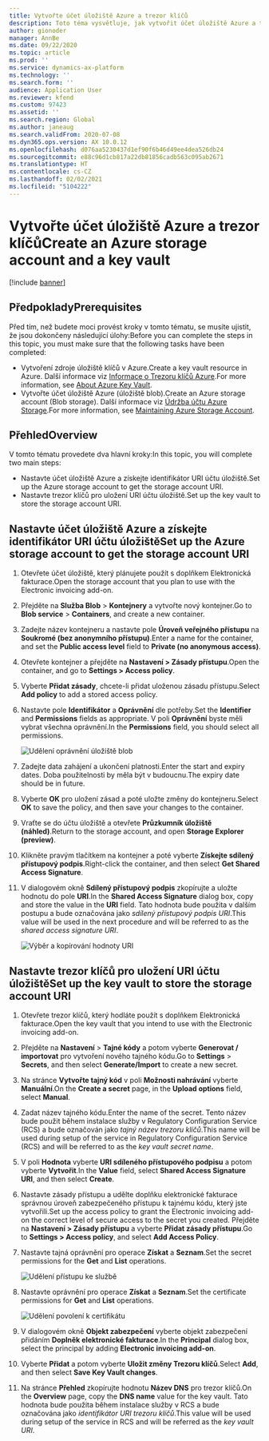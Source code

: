 ```yaml
---
title: Vytvořte účet úložiště Azure a trezor klíčů
description: Toto téma vysvětluje, jak vytvořit účet úložiště Azure a trezor klíčů.
author: gionoder
manager: AnnBe
ms.date: 09/22/2020
ms.topic: article
ms.prod: ''
ms.service: dynamics-ax-platform
ms.technology: ''
ms.search.form: ''
audience: Application User
ms.reviewer: kfend
ms.custom: 97423
ms.assetid: ''
ms.search.region: Global
ms.author: janeaug
ms.search.validFrom: 2020-07-08
ms.dyn365.ops.version: AX 10.0.12
ms.openlocfilehash: d076aa5230437d1ef90f6b46d49ee4dea526db24
ms.sourcegitcommit: e88c96d1cb817a22db81856cadb563c095ab2671
ms.translationtype: HT
ms.contentlocale: cs-CZ
ms.lasthandoff: 02/02/2021
ms.locfileid: "5104222"
---
```

# <a name="create-an-azure-storage-account-and-a-key-vault"></a><span data-ttu-id="08b20-103">Vytvořte účet úložiště Azure a trezor klíčů</span><span class="sxs-lookup"><span data-stu-id="08b20-103">Create an Azure storage account and a key vault</span></span>

[!include [banner](../includes/banner.md)]

## <a name="prerequisites"></a><span data-ttu-id="08b20-104">Předpoklady</span><span class="sxs-lookup"><span data-stu-id="08b20-104">Prerequisites</span></span>

<span data-ttu-id="08b20-105">Před tím, než budete moci provést kroky v tomto tématu, se musíte ujistit, že jsou dokončeny následující úlohy:</span><span class="sxs-lookup"><span data-stu-id="08b20-105">Before you can complete the steps in this topic, you must make sure that the following tasks have been completed:</span></span>

- <span data-ttu-id="08b20-106">Vytvoření zdroje úložiště klíčů v Azure.</span><span class="sxs-lookup"><span data-stu-id="08b20-106">Create a key vault resource in Azure.</span></span> <span data-ttu-id="08b20-107">Další informace viz [Informace o Trezoru klíčů Azure](https://docs.microsoft.com/azure/key-vault/general/overview).</span><span class="sxs-lookup"><span data-stu-id="08b20-107">For more information, see [About Azure Key Vault](https://docs.microsoft.com/azure/key-vault/general/overview).</span></span>
- <span data-ttu-id="08b20-108">Vytvořte účet úložiště Azure (úložiště blob).</span><span class="sxs-lookup"><span data-stu-id="08b20-108">Create an Azure storage account (Blob storage).</span></span> <span data-ttu-id="08b20-109">Další informace viz [Údržba účtu Azure Storage](https://docs.microsoft.com/azure/storage/blobs/).</span><span class="sxs-lookup"><span data-stu-id="08b20-109">For more information, see [Maintaining Azure Storage Account](https://docs.microsoft.com/azure/storage/blobs/).</span></span>

## <a name="overview"></a><span data-ttu-id="08b20-110">Přehled</span><span class="sxs-lookup"><span data-stu-id="08b20-110">Overview</span></span>

<span data-ttu-id="08b20-111">V tomto tématu provedete dva hlavní kroky:</span><span class="sxs-lookup"><span data-stu-id="08b20-111">In this topic, you will complete two main steps:</span></span>

- <span data-ttu-id="08b20-112">Nastavte účet úložiště Azure a získejte identifikátor URI účtu úložiště.</span><span class="sxs-lookup"><span data-stu-id="08b20-112">Set up the Azure storage account to get the storage account URI.</span></span>
- <span data-ttu-id="08b20-113">Nastavte trezor klíčů pro uložení URI účtu úložiště.</span><span class="sxs-lookup"><span data-stu-id="08b20-113">Set up the key vault to store the storage account URI.</span></span>

## <a name="set-up-the-azure-storage-account-to-get-the-storage-account-uri"></a><span data-ttu-id="08b20-114">Nastavte účet úložiště Azure a získejte identifikátor URI účtu úložiště</span><span class="sxs-lookup"><span data-stu-id="08b20-114">Set up the Azure storage account to get the storage account URI</span></span>

1. <span data-ttu-id="08b20-115">Otevřete účet úložiště, který plánujete použít s doplňkem Elektronická fakturace.</span><span class="sxs-lookup"><span data-stu-id="08b20-115">Open the storage account that you plan to use with the Electronic invoicing add-on.</span></span>
2. <span data-ttu-id="08b20-116">Přejděte na **Služba Blob** \> **Kontejnery** a vytvořte nový kontejner.</span><span class="sxs-lookup"><span data-stu-id="08b20-116">Go to **Blob service** \> **Containers**, and create a new container.</span></span>
3. <span data-ttu-id="08b20-117">Zadejte název kontejneru a nastavte pole **Úroveň veřejného přístupu** na **Soukromé (bez anonymního přístupu)**.</span><span class="sxs-lookup"><span data-stu-id="08b20-117">Enter a name for the container, and set the **Public access level** field to **Private (no anonymous access)**.</span></span>
4. <span data-ttu-id="08b20-118">Otevřete kontejner a přejděte na **Nastavení \> Zásady přístupu**.</span><span class="sxs-lookup"><span data-stu-id="08b20-118">Open the container, and go to **Settings \> Access policy**.</span></span>
5. <span data-ttu-id="08b20-119">Vyberte **Přidat zásady**, chcete-li přidat uloženou zásadu přístupu.</span><span class="sxs-lookup"><span data-stu-id="08b20-119">Select **Add policy** to add a stored access policy.</span></span>
6. <span data-ttu-id="08b20-120">Nastavte pole **Identifikátor** a **Oprávnění** dle potřeby.</span><span class="sxs-lookup"><span data-stu-id="08b20-120">Set the **Identifier** and **Permissions** fields as appropriate.</span></span> <span data-ttu-id="08b20-121">V poli **Oprávnění** byste měli vybrat všechna oprávnění.</span><span class="sxs-lookup"><span data-stu-id="08b20-121">In the **Permissions** field, you should select all permissions.</span></span>

    ![Udělení oprávnění úložiště blob](media/e-Invoicing-services-create-azure-resources-grant-blob-permissions.png)

7. <span data-ttu-id="08b20-123">Zadejte data zahájení a ukončení platnosti.</span><span class="sxs-lookup"><span data-stu-id="08b20-123">Enter the start and expiry dates.</span></span> <span data-ttu-id="08b20-124">Doba použitelnosti by měla být v budoucnu.</span><span class="sxs-lookup"><span data-stu-id="08b20-124">The expiry date should be in future.</span></span>
8. <span data-ttu-id="08b20-125">Vyberte **OK** pro uložení zásad a poté uložte změny do kontejneru.</span><span class="sxs-lookup"><span data-stu-id="08b20-125">Select **OK** to save the policy, and then save your changes to the container.</span></span>
9. <span data-ttu-id="08b20-126">Vraťte se do účtu úložiště a otevřete **Průzkumník úložiště (náhled)**.</span><span class="sxs-lookup"><span data-stu-id="08b20-126">Return to the storage account, and open **Storage Explorer (preview)**.</span></span>
10. <span data-ttu-id="08b20-127">Klikněte pravým tlačítkem na kontejner a poté vyberte **Získejte sdílený přístupový podpis**.</span><span class="sxs-lookup"><span data-stu-id="08b20-127">Right-click the container, and then select **Get Shared Access Signature**.</span></span>
11. <span data-ttu-id="08b20-128">V dialogovém okně **Sdílený přístupový podpis** zkopírujte a uložte hodnotu do pole **URI**.</span><span class="sxs-lookup"><span data-stu-id="08b20-128">In the **Shared Access Signature** dialog box, copy and store the value in the **URI** field.</span></span> <span data-ttu-id="08b20-129">Tato hodnota bude použita v dalším postupu a bude označována jako *sdílený přístupový podpis URI*.</span><span class="sxs-lookup"><span data-stu-id="08b20-129">This value will be used in the next procedure and will be referred to as the *shared access signature URI*.</span></span>

    ![Výběr a kopírování hodnoty URI](media/e-Invoicing-services-create-azure-resources-select-and-copy-uri.png)

## <a name="set-up-the-key-vault-to-store-the-storage-account-uri"></a><span data-ttu-id="08b20-131">Nastavte trezor klíčů pro uložení URI účtu úložiště</span><span class="sxs-lookup"><span data-stu-id="08b20-131">Set up the key vault to store the storage account URI</span></span>

1. <span data-ttu-id="08b20-132">Otevřete trezor klíčů, který hodláte použít s doplňkem Elektronická fakturace.</span><span class="sxs-lookup"><span data-stu-id="08b20-132">Open the key vault that you intend to use with the Electronic invoicing add-on.</span></span>
2. <span data-ttu-id="08b20-133">Přejděte na **Nastavení** \> **Tajné kódy** a potom vyberte **Generovat / importovat** pro vytvoření nového tajného kódu.</span><span class="sxs-lookup"><span data-stu-id="08b20-133">Go to **Settings** \> **Secrets**, and then select **Generate/Import** to create a new secret.</span></span>
3. <span data-ttu-id="08b20-134">Na stránce **Vytvořte tajný kód** v poli **Možnosti nahrávání** vyberte **Manuální**.</span><span class="sxs-lookup"><span data-stu-id="08b20-134">On the **Create a secret** page, in the **Upload options** field, select **Manual**.</span></span>
4. <span data-ttu-id="08b20-135">Zadat název tajného kódu.</span><span class="sxs-lookup"><span data-stu-id="08b20-135">Enter the name of the secret.</span></span> <span data-ttu-id="08b20-136">Tento název bude použit během instalace služby v Regulatory Configuration Service (RCS) a bude označován jako *tajný název trezoru klíčů*.</span><span class="sxs-lookup"><span data-stu-id="08b20-136">This name will be used during setup of the service in Regulatory Configuration Service (RCS) and will be referred to as the *key vault secret name*.</span></span>
5. <span data-ttu-id="08b20-137">V poli **Hodnota** vyberte **URI sdíleného přístupového podpisu** a potom vyberte **Vytvořit**.</span><span class="sxs-lookup"><span data-stu-id="08b20-137">In the **Value** field, select **Shared Access Signature URI**, and then select **Create**.</span></span>
6. <span data-ttu-id="08b20-138">Nastavte zásady přístupu a udělte doplňku elektronické fakturace správnou úroveň zabezpečeného přístupu k tajnému kódu, který jste vytvořili.</span><span class="sxs-lookup"><span data-stu-id="08b20-138">Set up the access policy to grant the Electronic invoicing add-on the correct level of secure access to the secret you created.</span></span> <span data-ttu-id="08b20-139">Přejděte na **Nastavení \> Zásady přístupu** a vyberte **Přidat zásady přístupu**.</span><span class="sxs-lookup"><span data-stu-id="08b20-139">Go to **Settings \> Access policy**, and select **Add Access Policy**.</span></span>
7. <span data-ttu-id="08b20-140">Nastavte tajná oprávnění pro operace **Získat** a **Seznam**.</span><span class="sxs-lookup"><span data-stu-id="08b20-140">Set the secret permissions for the **Get** and **List** operations.</span></span>

    ![Udělení přístupu ke službě](media/e-Invoicing-services-create-azure-resources-grant-service-access.png)

8. <span data-ttu-id="08b20-142">Nastavte oprávnění pro operace **Získat** a **Seznam**.</span><span class="sxs-lookup"><span data-stu-id="08b20-142">Set the certificate permissions for **Get** and **List** operations.</span></span>

    ![Udělení povolení k certifikátu](media/e-Invoicing-services-create-azure-resources-grant-certificate-permission.png)

9. <span data-ttu-id="08b20-144">V dialogovém okně **Objekt zabezpečení** vyberte objekt zabezpečení přidáním **Doplněk elektronické fakturace**.</span><span class="sxs-lookup"><span data-stu-id="08b20-144">In the **Principal** dialog box, select the principal by adding **Electronic invoicing add-on**.</span></span>
10. <span data-ttu-id="08b20-145">Vyberte **Přidat** a potom vyberte **Uložit změny Trezoru klíčů**.</span><span class="sxs-lookup"><span data-stu-id="08b20-145">Select **Add**, and then select **Save Key Vault changes**.</span></span>
11. <span data-ttu-id="08b20-146">Na stránce **Přehled** zkopírujte hodnotu **Název DNS** pro trezor klíčů.</span><span class="sxs-lookup"><span data-stu-id="08b20-146">On the **Overview** page, copy the **DNS name** value for the key vault.</span></span> <span data-ttu-id="08b20-147">Tato hodnota bude použita během instalace služby v RCS a bude označována jako *identifikátor URI trezoru klíčů*.</span><span class="sxs-lookup"><span data-stu-id="08b20-147">This value will be used during setup of the service in RCS and will be referred as the *key vault URI*.</span></span>
